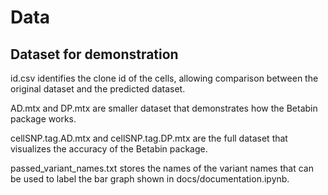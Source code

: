 # Data

## Dataset for demonstration

id.csv identifies the clone id of the cells, allowing comparison between the original dataset and the predicted dataset.

AD.mtx and DP.mtx are smaller dataset that demonstrates how the Betabin package works.

cellSNP.tag.AD.mtx and cellSNP.tag.DP.mtx are the full dataset that visualizes the accuracy of the Betabin package.

passed_variant_names.txt stores the names of the variant names that can be used to label the bar graph shown in docs/documentation.ipynb.
